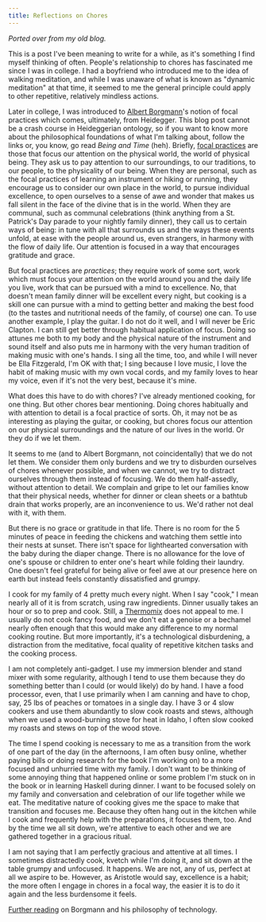 ```yaml
---
title: Reflections on Chores
---
```


_Ported over from my old blog._

This is a post I've been meaning to write for a while, as it's something I find myself thinking of often. People's relationship to chores has fascinated me since I was in college. I had a boyfriend who introduced me to the idea of walking meditation, and while I was unaware of what is known as "dynamic meditation" at that time, it seemed to me the general principle could apply to other repetitive, relatively mindless actions.

Later in college, I was introduced to [Albert Borgmann](http://www.users.globalnet.co.uk/~rxv/books/borgmann.htm)'s notion of focal practices which comes, ultimately, from Heidegger. This blog post cannot be a crash course in Heideggerian ontology, so if you want to know more about the philosophical foundations of what I'm talking about, follow the links or, you know, go read _Being and Time_ (heh). Briefly, [focal practices](http://www.focusing.org/apm_papers/dreyfus.html) are those that focus our attention on the physical world, the world of physical being. They ask us to pay attention to our surroundings, to our traditions, to our people, to the physicality of our being. When they are personal, such as the focal practices of learning an instrument or hiking or running, they encourage us to consider our own place in the world, to pursue individual excellence, to open ourselves to a sense of awe and wonder that makes us fall silent in the face of the divine that is in the world. When they are communal, such as communal celebrations (think anything from a St. Patrick's Day parade to your nightly family dinner), they call us to certain ways of being: in tune with all that surrounds us and the ways these events unfold, at ease with the people around us, even strangers, in harmony with the flow of daily life. Our attention is focused in a way that encourages gratitude and grace.

But focal practices are _practices_; they require work of some sort, work which must focus your attention on the world around you and the daily life you live, work that can be pursued with a mind to excellence. No, that doesn't mean family dinner will be excellent every night, but cooking is a skill one can pursue with a mind to getting better and making the best food (to the tastes and nutritional needs of the family, of course) one can. To use another example, I play the guitar. I do not do it well, and I will never be Eric Clapton. I can still get better through habitual application of focus. Doing so attunes me both to my body and the physical nature of the instrument and sound itself and also puts me in harmony with the very human tradition of making music with one's hands. I sing all the time, too, and while I will never be Ella Fitzgerald, I'm OK with that; I sing because I love music, I love the habit of making music with my own vocal cords, and my family loves to hear my voice, even if it's not the very best, because it's mine.

What does this have to do with chores? I've already mentioned cooking, for one thing. But other chores bear mentioning. Doing chores habitually and with attention to detail is a focal practice of sorts. Oh, it may not be as interesting as playing the guitar, or cooking, but chores focus our attention on our physical surroundings and the nature of our lives in the world. Or they do if we let them.

It seems to me (and to Albert Borgmann, not coincidentally) that we do not let them. We consider them only burdens and we try to disburden ourselves of chores whenever possible, and when we cannot, we try to distract ourselves through them instead of focusing. We do them half-assedly, without attention to detail. We complain and gripe to let our families know that their physical needs, whether for dinner or clean sheets or a bathtub drain that works properly, are an inconvenience to us. We'd rather not deal with it, with them.

But there is no grace or gratitude in that life. There is no room for the 5 minutes of peace in feeding the chickens and watching them settle into their nests at sunset. There isn't space for lighthearted conversation with the baby during the diaper change. There is no allowance for the love of one's spouse or children to enter one's heart while folding their laundry. One doesn't feel grateful for being alive or feel awe at our presence here on earth but instead feels constantly dissatisfied and grumpy.

I cook for my family of 4 pretty much every night. When I say "cook," I mean nearly all of it is from scratch, using raw ingredients. Dinner usually takes an hour or so to prep and cook. Still, a [Thermomix](http://www.bloombergview.com/articles/2015-03-12/your-kitchen-needs-a-1-400-thermomix) does not appeal to me. I usually do not cook fancy food, and we don't eat a genoise or a bechamel nearly often enough that this would make any difference to my normal cooking routine. But more importantly, it's a technological disburdening, a distraction from the meditative, focal quality of repetitive kitchen tasks and the cooking process.

I am not completely anti-gadget. I use my immersion blender and stand mixer with some regularity, although I tend to use them because they do something better than I could (or would likely) do by hand. I have a food processor, even, that I use primarily when I am canning and have to chop, say, 25 lbs of peaches or tomatoes in a single day. I have 3 or 4 slow cookers and use them abundantly to slow cook roasts and stews, although when we used a wood-burning stove for heat in Idaho, I often slow cooked my roasts and stews on top of the wood stove.

The time I spend cooking is necessary to me as a transition from the work of one part of the day (in the afternoons, I am often busy online, whether paying bills or doing research for the book I'm working on) to a more focused and unhurried time with my family. I don't want to be thinking of some annoying thing that happened online or some problem I'm stuck on in the book or in learning Haskell during dinner. I want to be focused solely on my family and conversation and celebration of our life together while we eat. The meditative nature of cooking gives me the space to make that transition and focuses me. Because they often hang out in the kitchen while I cook and frequently help with the preparations, it focuses them, too. And by the time we all sit down, we're attentive to each other and we are gathered together in a gracious ritual.

I am not saying that I am perfectly gracious and attentive at all times. I sometimes distractedly cook, kvetch while I'm doing it, and sit down at the table grumpy and unfocused. It happens. We are not, any of us, perfect at all we aspire to be. However, as Aristotle would say, excellence is a habit; the more often I engage in chores in a focal way, the easier it is to do it again and the less burdensome it feels. 

[Further reading](http://scholar.lib.vt.edu/ejournals/SPT/v6n1/) on Borgmann and his philosophy of technology.